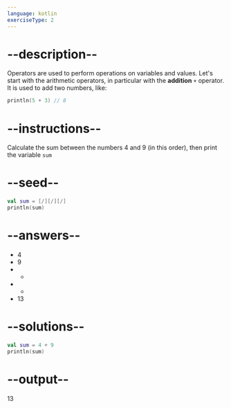 ```yaml
---
language: kotlin
exerciseType: 2
---
```


# --description--

Operators are used to perform operations on variables and values.
Let's start with the arithmetic operators, in particular with the **addition** `+` operator.
It is used to add two numbers, like:
```kotlin
println(5 + 3) // 8
```

# --instructions--

Calculate the sum between the numbers 4 and 9 (in this order), then print the variable `sum`

# --seed--

```kotlin
val sum = [/][/][/]
println(sum)
```

# --answers--

- 4
- 9
-  + 
-  * 
- 13

# --solutions--

```kotlin
val sum = 4 + 9
println(sum)
```

# --output--

13
